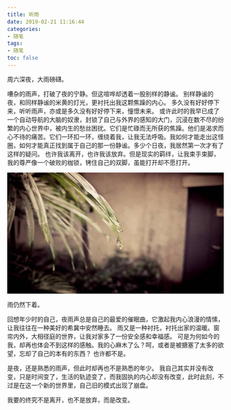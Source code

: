 ```yaml
---
title: 听雨
date: 2019-02-21 11:16:44
categories:
- 随笔
tags:
- 随笔
toc: false
---
```



周六深夜，大雨磅礴。

嘈杂的雨声，打破了夜的宁静。但这喧哗却透着一股别样的静谧。
别样静谧的夜，和同样静谧的米黄的灯光，更衬托出我这颗焦躁的内心。
多久没有好好停下来，听听雨声，亦或是多久没有好好停下来，憧憬未来。
或许此时的我早已成了一个自动导航的大脑的奴隶，封锁了自己与外界的感知的大门，沉浸在数不尽的纷繁的内心世界中，被内生的愁丝困扰。它们是忙碌而无所获的焦躁。他们是渴求而心不待的痛苦。它们一环扣一环，缠绕着我，让我无法呼吸。我如何才能走出这怪圈，如何才能真正找到属于自己的那一份静谧。多少个日夜，我居然第一次才有了这样的疑问。
也许我该离开，也许我该放弃。但是现实的羁绊，让我束手束脚，我的尊严像一个破败的枷锁，铐住自己的双脚，虽能打开却不愿打开。


<img src="/pictures/听雨.png" style="display:block;margin:auto"/>

雨仍然下着。

回想年少时的自己，夜雨声总是自己的最爱的催眠曲，它激起我内心浪漫的情愫，让我往往在一种美好的希冀中安然睡去。
雨又是一种衬托，衬托出家的温暖。窗帘内外，大相径庭的世界，让我对家多了一份安全感和幸福感。
可是为何如今的我，却再也体会不到这样的感触。我的心麻木了么？呵，或者是被搪塞了太多的欲望，忘却了自己的本有的东西？
也许都不是。

是夜，还是熟悉的雨声，但此时却再也不是熟悉的年少。
我自己其实并没有改变，只是时间变了，生活的轨迹变了，而我固执的内心却没有改变，此时此刻，不过是在这一个新的世界里，自己旧的模式出现了崩盘。

我要的终究不是离开，也不是放弃，而是改变。